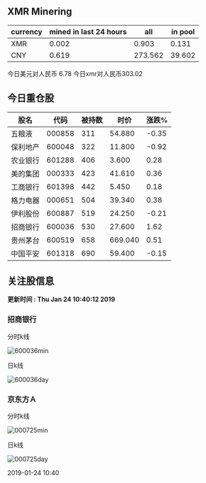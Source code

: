 ## XMR Minering

|currency|mined in last 24 hours|all|in pool|
|---|---|---|---|
|XMR|0.002|0.903|0.131|
|CNY|0.619|273.562|39.602|

今日美元对人民币 6.78	今日xmr对人民币303.02


## 今日重仓股 

|股名|代码|被持数|时价|涨跌%|
|---|---|---|---|---|
|五粮液|000858|311|54.880|-0.35|
|保利地产|600048|322|11.800|-0.92|
|农业银行|601288|406|3.600|0.28|
|美的集团|000333|423|41.610|0.36|
|工商银行|601398|442|5.450|0.18|
|格力电器|000651|504|39.340|0.38|
|伊利股份|600887|519|24.250|-0.21|
|招商银行|600036|530|27.600|1.62|
|贵州茅台|600519|658|669.040|0.51|
|中国平安|601318|690|59.400|-0.15|

## 关注股信息
**更新时间 : Thu Jan 24 10:40:12 2019**
### 招商银行 
分时k线

![600036min](http://image.sinajs.cn/newchart/min/n/sh600036.gif)

日k线

![600036day](http://image.sinajs.cn/newchart/daily/n/sh600036.gif)

### 京东方Ａ 
分时k线

![000725min](http://image.sinajs.cn/newchart/min/n/sz000725.gif)

日k线

![000725day](http://image.sinajs.cn/newchart/daily/n/sz000725.gif)

2019-01-24 10:40